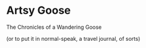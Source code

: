 # Artsy Goose
The Chronicles of a Wandering Goose

(or to put it in normal-speak, a travel journal, of sorts)
